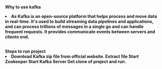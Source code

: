 <b>Why to use kafka<b>
<p><li>
 As Kafka is an open-source platform that helps process and move data in real-time. 
It's used to build streaming data pipelines and applications, and can process trillions of messages in a single go and can handle frequent requests.
It provides communicate events between servers and clients end.
  </li>
</p>
<br>
<strong>Steps to run project</strong> 
<strong>
  <li>
Download Kafka zip file from official website.
Extract file
Start Zookeeper 
Start Kafka Server
Get clone of project and run.
    </li>
</strong>
